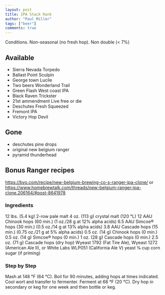 ```yaml
---
layout: post
title: IPA Stack Rank
author: "Paul Miller"
tags: ["beer"]
comments: true
---
```

Conditions. Non-seasonal (no fresh hop). Non double (< 7%)
## Available 
* Sierra Nevada Torpedo
* Ballast Point Sculpin
* George town Lucile
* Two beers Wonderland Trail
* Green Flash West coast IPA
* Black Raven Trickster
* 21st ammendment Live free or die
* Deschutes Fresh  Squeezed
* Fremont IPA 
* Victory Hop Devil

## Gone
* deschutes pine drops
* original new belgium ranger
* pyramid thunderhead



## Bonus Ranger recipes
https://byo.com/recipe/new-belgium-brewing-co-s-ranger-ipa-clone/
or 
https://www.homebrewtalk.com/threads/new-belgium-ranger-ipa-clone.206164/#post-8641978

### Ingredients
12 lbs. (5.4 kg) 2-row pale malt
4 oz. (113 g) crystal malt (120 °L)
12 AAU Chinook hops (60 min.) (1 oz./28 g at 12% alpha acids)
6.5 AAU Simcoe® hops (30 min.) (0.5 oz./14 g at 13% alpha acids)
3.8 AAU Cascade hops (15 min.) (0.75 oz./21 g at 5% alpha acids)
0.5 oz. (14 g) Chinook hops (0 min.)
0.5 oz. (14 g) Simcoe® hops (0 min.)
1 oz. (28 g) Cascade hops (0 min.)
2.5 oz. (71 g) Cascade hops (dry hop)
Wyeast 1792 (Fat Tire Ale), Wyeast 1272 (American Ale II), or White Labs WLP051 (California Ale V) yeast
3⁄4 cup corn sugar (if priming)

### Step by Step
Mash at 148 °F (64 °C). Boil for 90 minutes, adding hops at times indicated. Cool wort and transfer to fermenter. Ferment at 68 °F (20 °C). Dry hop in secondary or keg for one week and then bottle or keg.



